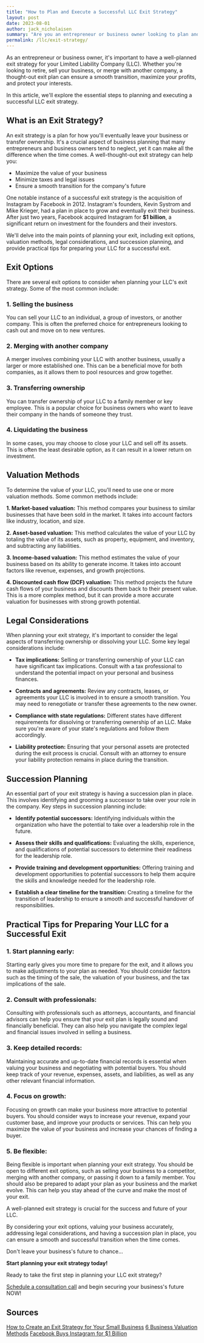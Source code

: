 ```yaml
---
title: "How to Plan and Execute a Successful LLC Exit Strategy"
layout: post
date: 2023-08-01
author: jack_nicholaisen
summary: "Are you an entrepreneur or business owner looking to plan and execute a successful exit strategy for your LLC? Look no further! Our in-depth guide covers everything you need to know, from exit options and valuation methods to legal considerations and succession planning. Don't leave your business's future to chance – read on and learn how to prepare your LLC for a smooth and successful exit now."
permalink: /llc/exit-strategy/
---
```


As an entrepreneur or business owner, it's important to have a well-planned exit strategy for your Limited Liability Company (LLC). Whether you're looking to retire, sell your business, or merge with another company, a thought-out exit plan can ensure a smooth transition, maximize your profits, and protect your interests. 

In this article, we'll explore the essential steps to planning and executing a successful LLC exit strategy.

## What is an Exit Strategy?

An exit strategy is a plan for how you'll eventually leave your business or transfer ownership. It's a crucial aspect of business planning that many entrepreneurs and business owners tend to neglect, yet it can make all the difference when the time comes. A well-thought-out exit strategy can help you:

-   Maximize the value of your business
-   Minimize taxes and legal issues
-   Ensure a smooth transition for the company's future

One notable instance of a successful exit strategy is the acquisition of Instagram by Facebook in 2012. Instagram's founders, Kevin Systrom and Mike Krieger, had a plan in place to grow and eventually exit their business. After just two years, Facebook acquired Instagram for **$1 billion**, a significant return on investment for the founders and their investors.

We'll delve into the main points of planning your exit, including exit options, valuation methods, legal considerations, and succession planning, and provide practical tips for preparing your LLC for a successful exit.

## Exit Options

There are several exit options to consider when planning your LLC's exit strategy. Some of the most common include:

### 1.  Selling the business

You can sell your LLC to an individual, a group of investors, or another company. This is often the preferred choice for entrepreneurs looking to cash out and move on to new ventures.

### 2.  Merging with another company 

A merger involves combining your LLC with another business, usually a larger or more established one. This can be a beneficial move for both companies, as it allows them to pool resources and grow together.

### 3.  Transferring ownership

You can transfer ownership of your LLC to a family member or key employee. This is a popular choice for business owners who want to leave their company in the hands of someone they trust.

### 4.  Liquidating the business

In some cases, you may choose to close your LLC and sell off its assets. This is often the least desirable option, as it can result in a lower return on investment.

## Valuation Methods

To determine the value of your LLC, you'll need to use one or more valuation methods. Some common methods include:

**1.  Market-based valuation:** This method compares your business to similar businesses that have been sold in the market. It takes into account factors like industry, location, and size.

**2.  Asset-based valuation:** This method calculates the value of your LLC by totaling the value of its assets, such as property, equipment, and inventory, and subtracting any liabilities.

**3.  Income-based valuation:** This method estimates the value of your business based on its ability to generate income. It takes into account factors like revenue, expenses, and growth projections.

**4.  Discounted cash flow (DCF) valuation:** This method projects the future cash flows of your business and discounts them back to their present value. This is a more complex method, but it can provide a more accurate valuation for businesses with strong growth potential.

## Legal Considerations

When planning your exit strategy, it's important to consider the legal aspects of transferring ownership or dissolving your LLC. Some key legal considerations include:

-  **Tax implications:** Selling or transferring ownership of your LLC can have significant tax implications. Consult with a tax professional to understand the potential impact on your personal and business finances.

-  **Contracts and agreements:** Review any contracts, leases, or agreements your LLC is involved in to ensure a smooth transition. You may need to renegotiate or transfer these agreements to the new owner.

-  **Compliance with state regulations:** Different states have different requirements for dissolving or transferring ownership of an LLC. Make sure you're aware of your state's regulations and follow them accordingly.

-  **Liability protection:** Ensuring that your personal assets are protected during the exit process is crucial. Consult with an attorney to ensure your liability protection remains in place during the transition.

## Succession Planning

An essential part of your exit strategy is having a succession plan in place. This involves identifying and grooming a successor to take over your role in the company. Key steps in succession planning include:

-  **Identify potential successors:** Identifying individuals within the organization who have the potential to take over a leadership role in the future.

-  **Assess their skills and qualifications:** Evaluating the skills, experience, and qualifications of potential successors to determine their readiness for the leadership role.

-  **Provide training and development opportunities:** Offering training and development opportunities to potential successors to help them acquire the skills and knowledge needed for the leadership role.

-  **Establish a clear timeline for the transition:** Creating a timeline for the transition of leadership to ensure a smooth and successful handover of responsibilities.

## Practical Tips for Preparing Your LLC for a Successful Exit

### 1.  Start planning early: 

Starting early gives you more time to prepare for the exit, and it allows you to make adjustments to your plan as needed. You should consider factors such as the timing of the sale, the valuation of your business, and the tax implications of the sale.

### 2.  Consult with professionals: 

Consulting with professionals such as attorneys, accountants, and financial advisors can help you ensure that your exit plan is legally sound and financially beneficial. They can also help you navigate the complex legal and financial issues involved in selling a business.

### 3.  Keep detailed records: 

Maintaining accurate and up-to-date financial records is essential when valuing your business and negotiating with potential buyers. You should keep track of your revenue, expenses, assets, and liabilities, as well as any other relevant financial information.

### 4.  Focus on growth: 

Focusing on growth can make your business more attractive to potential buyers. You should consider ways to increase your revenue, expand your customer base, and improve your products or services. This can help you maximize the value of your business and increase your chances of finding a buyer.

### 5.  Be flexible: 

Being flexible is important when planning your exit strategy. You should be open to different exit options, such as selling your business to a competitor, merging with another company, or passing it down to a family member. You should also be prepared to adapt your plan as your business and the market evolve. This can help you stay ahead of the curve and make the most of your exit.

A well-planned exit strategy is crucial for the success and future of your LLC. 

By considering your exit options, valuing your business accurately, addressing legal considerations, and having a succession plan in place, you can ensure a smooth and successful transition when the time comes.

Don't leave your business's future to chance...

**Start planning your exit strategy today!**

Ready to take the first step in planning your LLC exit strategy?

[Schedule a consultation call](https://calendly.com/businessinitiative/30-minute-consultation-call) and begin securing your business's future NOW!

<script async data-uid="0625212ce2" src="https://adept-hustler-4565.ck.page/0625212ce2/index.js"></script>

## Sources

[How to Create an Exit Strategy for Your Small Business](https://www.thebalancemoney.com/small-business-exit-strategies-2947988)
[6 Business Valuation Methods](https://www.investopedia.com/terms/b/business-valuation.asp)
[Facebook Buys Instagram for \$1 Billion](https://dealbook.nytimes.com/2012/04/09/facebook-buys-instagram-for-1-billion/)

